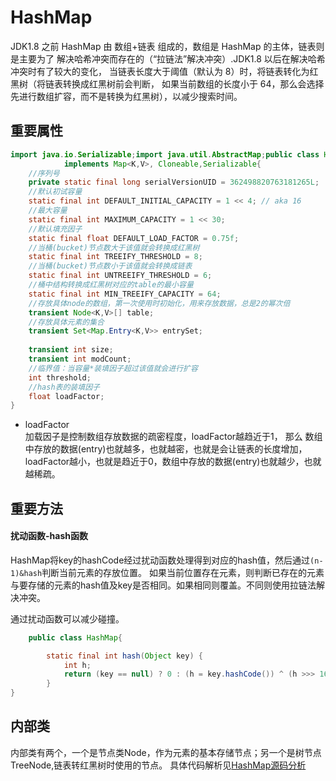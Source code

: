 # HashMap
JDK1.8 之前 HashMap 由 数组+链表 组成的，数组是 HashMap 的主体，链表则是主要为了
解决哈希冲突而存在的（“拉链法”解决冲突）.JDK1.8 以后在解决哈希冲突时有了较大的变化，
当链表长度大于阈值（默认为 8）时，将链表转化为红黑树（将链表转换成红黑树前会判断，
如果当前数组的长度小于 64，那么会选择先进行数组扩容，而不是转换为红黑树），以减少搜索时间。

## 重要属性

```java
import java.io.Serializable;import java.util.AbstractMap;public class HashMap<K,V> extends AbstractMap
            implements Map<K,V>, Cloneable,Serializable{
    //序列号
    private static final long serialVersionUID = 362498820763181265L;
    //默认初试容量
    static final int DEFAULT_INITIAL_CAPACITY = 1 << 4; // aka 16
    //最大容量
    static final int MAXIMUM_CAPACITY = 1 << 30;
    //默认填充因子
    static final float DEFAULT_LOAD_FACTOR = 0.75f;
    //当桶(bucket)节点数大于该值就会转换成红黑树
    static final int TREEIFY_THRESHOLD = 8;
    //当桶(bucket)节点数小于该值就会转换成链表
    static final int UNTREEIFY_THRESHOLD = 6;
    //桶中结构转换成红黑树对应的table的最小容量
    static final int MIN_TREEIFY_CAPACITY = 64;
    //存放具体node的数组，第一次使用时初始化，用来存放数据，总是2的幂次倍
    transient Node<K,V>[] table; 
    //存放具体元素的集合
    transient Set<Map.Entry<K,V>> entrySet;
    
    transient int size;
    transient int modCount;
    //临界值：当容量*装填因子超过该值就会进行扩容
    int threshold;
    //hash表的装填因子
    float loadFactor;
}
```

- loadFactor   
加载因子是控制数组存放数据的疏密程度，loadFactor越趋近于1， 
那么 数组中存放的数据(entry)也就越多，也就越密，也就是会让链表的长度增加，
loadFactor越小，也就是趋近于0，数组中存放的数据(entry)也就越少，也就越稀疏。

## 重要方法
#### 扰动函数-hash函数 
HashMap将key的hashCode经过扰动函数处理得到对应的hash值，然后通过```(n-1)&hash```判断当前元素的存放位置。
 如果当前位置存在元素，则判断已存在的元素与要存储的元素的hash值及key是否相同。如果相同则覆盖。不同则使用拉链法解决冲突。
   
通过扰动函数可以减少碰撞。
```java
    public class HashMap{

        static final int hash(Object key) {
            int h;
            return (key == null) ? 0 : (h = key.hashCode()) ^ (h >>> 16);
        }
}
```


## 内部类
内部类有两个，一个是节点类Node，作为元素的基本存储节点；另一个是树节点TreeNode,链表转红黑树时使用的节点。
具体代码解析见[HashMap源码分析](https://github.com/chenzifeng1/JavaLearning/blob/master/src/container/HashMap/MyHashMap.java)
